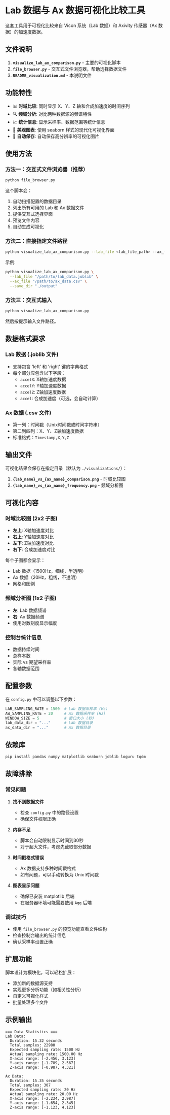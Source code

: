 # Lab 数据与 Ax 数据可视化比较工具

这套工具用于可视化比较来自 Vicon 系统（Lab 数据）和 Axivity 传感器（Ax 数据）的加速度数据。

## 文件说明

1. **`visualize_lab_ax_comparison.py`** - 主要的可视化脚本
2. **`file_browser.py`** - 交互式文件浏览器，帮助选择数据文件
3. **`README_visualization.md`** - 本说明文件

## 功能特性

- 📊 **时域比较**: 同时显示 X、Y、Z 轴和合成加速度的时间序列
- 🔍 **频域分析**: 对比两种数据源的频谱特性
- 📈 **统计信息**: 显示采样率、数据范围等统计信息
- 🎨 **美观图表**: 使用 seaborn 样式的现代化可视化界面
- 💾 **自动保存**: 自动保存高分辨率的可视化图片

## 使用方法

### 方法一：交互式文件浏览器（推荐）

```bash
python file_browser.py
```

这个脚本会：
1. 自动扫描配置的数据目录
2. 列出所有可用的 Lab 和 Ax 数据文件
3. 提供交互式选择界面
4. 预览文件内容
5. 自动生成可视化

### 方法二：直接指定文件路径

```bash
python visualize_lab_ax_comparison.py --lab_file <lab_file_path> --ax_file <ax_file_path>
```

示例:
```bash
python visualize_lab_ax_comparison.py \
  --lab_file "/path/to/lab_data.joblib" \
  --ax_file "/path/to/ax_data.csv" \
  --save_dir "./output"
```

### 方法三：交互式输入

```bash
python visualize_lab_ax_comparison.py
```

然后按提示输入文件路径。

## 数据格式要求

### Lab 数据 (.joblib 文件)
- 支持包含 'left' 和 'right' 键的字典格式
- 每个部分应包含以下字段：
  - `accelX`: X轴加速度数据
  - `accelY`: Y轴加速度数据  
  - `accelZ`: Z轴加速度数据
  - `accel`: 合成加速度（可选，会自动计算）

### Ax 数据 (.csv 文件)
- 第一列：时间戳（Unix时间戳或时间字符串）
- 第二到四列：X、Y、Z轴加速度数据
- 标准格式：`Timestamp,X,Y,Z`

## 输出文件

可视化结果会保存在指定目录（默认为 `./visualizations/`）：

1. **`{lab_name}_vs_{ax_name}_comparison.png`** - 时域比较图
2. **`{lab_name}_vs_{ax_name}_frequency.png`** - 频域分析图

## 可视化内容

### 时域比较图 (2x2 子图)
- **左上**: X轴加速度对比
- **右上**: Y轴加速度对比  
- **左下**: Z轴加速度对比
- **右下**: 合成加速度对比

每个子图都会显示：
- Lab 数据（1500Hz，细线，半透明）
- Ax 数据（20Hz，粗线，不透明）
- 网格和图例

### 频域分析图 (1x2 子图)
- **左**: Lab 数据频谱
- **右**: Ax 数据频谱
- 使用对数刻度显示幅度

### 控制台统计信息
- 数据持续时间
- 总样本数
- 实际 vs 期望采样率
- 各轴数据范围

## 配置参数

在 `config.py` 中可以调整以下参数：

```python
LAB_SAMPLING_RATE = 1500  # Lab 数据采样率 (Hz)
AW_SAMPLING_RATE = 20     # Ax 数据采样率 (Hz)
WINDOW_SIZE = 5           # 窗口大小 (秒)
lab_data_dir = "..."      # Lab 数据目录
ax_data_dir = "..."       # Ax 数据目录
```

## 依赖库

```bash
pip install pandas numpy matplotlib seaborn joblib loguru tqdm
```

## 故障排除

### 常见问题

1. **找不到数据文件**
   - 检查 `config.py` 中的路径设置
   - 确保文件权限正确

2. **内存不足**
   - 脚本会自动限制显示时间到30秒
   - 对于超大文件，考虑先截取部分数据

3. **时间戳格式错误**
   - Ax 数据支持多种时间戳格式
   - 如有问题，可以手动转换为 Unix 时间戳

4. **图表显示问题**
   - 确保已安装 matplotlib 后端
   - 在服务器环境可能需要使用 `Agg` 后端

### 调试技巧

- 使用 `file_browser.py` 的预览功能查看文件结构
- 检查控制台输出的统计信息
- 确认采样率设置正确

## 扩展功能

脚本设计为模块化，可以轻松扩展：

- 添加新的数据源支持
- 实现更多分析功能（如相关性分析）
- 自定义可视化样式
- 批量处理多个文件

## 示例输出

```
=== Data Statistics ===
Lab Data:
  Duration: 15.32 seconds
  Total samples: 22980
  Expected sampling rate: 1500 Hz
  Actual sampling rate: 1500.00 Hz
  X-axis range: [-2.456, 3.123]
  Y-axis range: [-1.789, 2.567]
  Z-axis range: [-0.987, 4.321]

Ax Data:
  Duration: 15.35 seconds
  Total samples: 307
  Expected sampling rate: 20 Hz
  Actual sampling rate: 20.00 Hz
  X-axis range: [-2.234, 2.987]
  Y-axis range: [-1.654, 2.345]
  Z-axis range: [-1.123, 4.123]
```
